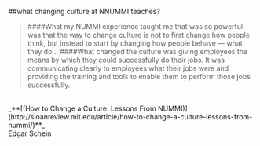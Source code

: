 <!-- .slide: data-background="resources/footer.svg" data-background-size="contain" data-background-position="bottom"  -->

##what changing culture at NNUMMI teaches?

> ####What my NUMMI experience taught me that was so powerful was that the way to change culture is not to first change how people think, but instead to start by changing how people behave — what they do... <!-- .element: style="font-size: 80%" -->
> ####What changed the culture was giving employees the means by which they could successfully do their jobs.  It was communicating clearly to employees what their jobs were and providing the training and tools to enable them to perform those jobs successfully. <!-- .element: style="font-size: 80%" -->

<br>
_**[(How to Change a Culture: Lessons From NUMMI)](http://sloanreview.mit.edu/article/how-to-change-a-culture-lessons-from-nummi/)**_

<aside class="notes">
  Edgar Schein
</aside>

<br/>
<br/>
<br/>
<br/>
<br/>
<br/>
<br/>
<br/>
<br/>
<br/>
<br/>
<br/>
<br/>
<br/>
<br/>
<br/>
<br/>
<br/>
<br/>
<br/>
<br/>
<br/>
<br/>
<br/>
<br/>
<br/>
<br/>
<br/>
